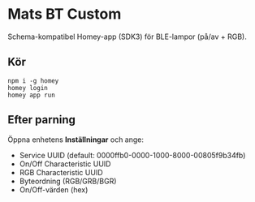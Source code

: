 
# Mats BT Custom

Schema-kompatibel Homey-app (SDK3) för BLE-lampor (på/av + RGB).

## Kör
```
npm i -g homey
homey login
homey app run
```

## Efter parning
Öppna enhetens **Inställningar** och ange:
- Service UUID (default: 0000ffb0-0000-1000-8000-00805f9b34fb)
- On/Off Characteristic UUID
- RGB Characteristic UUID
- Byteordning (RGB/GRB/BGR)
- On/Off-värden (hex)
